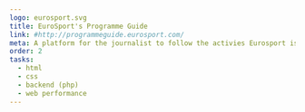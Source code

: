 ```yaml
---
logo: eurosport.svg
title: EuroSport's Programme Guide
link: #http://programmeguide.eurosport.com/
meta: A platform for the journalist to follow the activies Eurosport is on. Built on WordPress with a focus on modularity. Style guide became really useful for manteinance.
order: 2
tasks:
  - html
  - css
  - backend (php)
  - web performance
---
```

